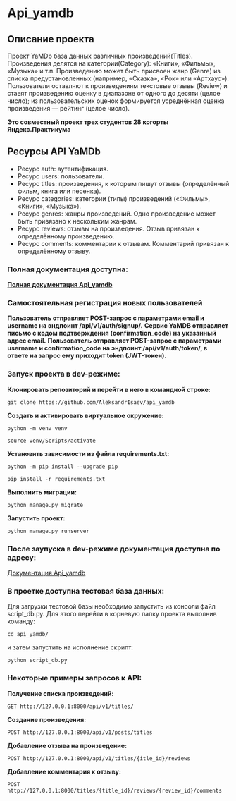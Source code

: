 # Api_yamdb
## Описание проекта
Проект YaMDb база данных различных произведений(Titles). Произведения делятся на категории(Category): «Книги», «Фильмы», «Музыка» и т.п.
Произведению может быть присвоен жанр (Genre) из списка предустановленных (например, «Сказка», «Рок» или «Артхаус»).
Пользователи оставляют к произведениям текстовые отзывы (Review) и ставят произведению оценку в диапазоне от одного до десяти (целое число);
из пользовательских оценок формируется усреднённая оценка произведения — рейтинг (целое число).

**Это совместный проект трех студентов 28 когорты Яндекс.Практикума**

## Ресурсы API YaMDb
- Ресурс auth: аутентификация.
- Ресурс users: пользователи.
- Ресурс titles: произведения, к которым пишут отзывы (определённый фильм, книга или песенка).
- Ресурс categories: категории (типы) произведений («Фильмы», «Книги», «Музыка»).
- Ресурс genres: жанры произведений. Одно произведение может быть привязано к нескольким жанрам.
- Ресурс reviews: отзывы на произведения. Отзыв привязан к определённому произведению.
- Ресурс comments: комментарии к отзывам. Комментарий привязан к определённому отзыву.

### Полная документация доступна:
**[Полная документация Api_yamdb](https://github.com/AleksandrIsaev/api_yamdb/blob/master/api_yamdb/static/redoc.yaml)**

### Самостоятельная регистрация новых пользователей
**Пользователь отправляет POST-запрос с параметрами email и username на эндпоинт /api/v1/auth/signup/.**
**Сервис YaMDB отправляет письмо с кодом подтверждения (confirmation_code) на указанный адрес email.**
**Пользователь отправляет POST-запрос с параметрами username и confirmation_code на эндпоинт /api/v1/auth/token/, в ответе на запрос ему приходит token (JWT-токен).**

### Запуск проекта в dev-режиме:

**Клонировать репозиторий и перейти в него в командной строке:**

```
git clone https://github.com/AleksandrIsaev/api_yamdb
```

**Cоздать и активировать виртуальное окружение:**

```
python -m venv venv
```

```
source venv/Scripts/activate
```

**Установить зависимости из файла requirements.txt:**

```
python -m pip install --upgrade pip
```

```
pip install -r requirements.txt
```

**Выполнить миграции:**

```
python manage.py migrate
```

**Запустить проект:**

```
python manage.py runserver
```
### После заупуска в dev-режиме документация доступна по адресу:


[Документация Api_yamdb](http://127.0.0.1:8000/redoc/)

### В проетке доступна тестовая база данных:

Для загрузки тестовой базы необходимо запустить из консоли
файл script_db.py. Для этого перейти в корневую папку проекта
выполнив команду:
```
cd api_yamdb/
```
и затем запустить на исполнение скрипт:

```
python script_db.py
```


### Некоторые примеры запросов к API:
**Получение списка произведений:**
```
GET http://127.0.0.1:8000/api/v1/titles/
```
**Создание произведения:**
```
POST http://127.0.0.1:8000/api/v1/posts/titles
```
**Добавление отзыва на произведение:**
```
POST http://127.0.0.1:8000/api/v1/titles/{itle_id}/reviews
```
**Добавление комментария к отзыву:**
```
POST http://127.0.0.1:8000/titles/{title_id}/reviews/{review_id}/comments
```


